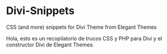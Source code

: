 # Divi-Snippets
CSS (and more) snippets for Divi Theme from Elegant Themes

Hola, esto es un recopilatorio de trucos CSS y PHP para Divi y el constructor Divi de Elegant Themes.

